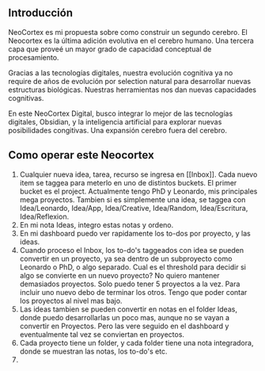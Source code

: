 ## Introducción

NeoCortex es mi propuesta sobre como construir un segundo cerebro. El Neocortex es la última adición evolutiva en el cerebro humano. Una tercera capa que proveé un mayor grado de capacidad conceptual de procesamiento. 

Gracias a las tecnologías digitales, nuestra evolución cognitiva ya no require de años de evolución por selection natural para desarrollar nuevas estructuras biológicas. Nuestras herramientas nos dan nuevas capacidades cognitivas. 

En este NeoCortex Digital, busco integrar lo mejor de las tecnologías digitales, Obsidian, y la inteligencia artificial para explorar nuevas posibilidades congitivas. Una expansión cerebro fuera del cerebro.

## Como operar este Neocortex

1. Cualquier nueva idea, tarea, recurso se ingresa en [[Inbox]]. Cada nuevo item se taggea para meterlo en uno de distintos buckets. El primer bucket es el project. Actualmente tengo PhD y Leonardo, mis principales mega proyectos. Tambien si es simplemente una idea, se taggea con Idea/Leonardo, Idea/App, Idea/Creative, Idea/Random, Idea/Escritura, Idea/Reflexion. 
2. En mi nota Ideas, integro estas notas y ordeno. 
3. En mi dashboard puedo ver rapidamente los to-dos por proyecto, y las ideas. 
4. Cuando proceso el Inbox, los to-do's taggeados con idea se pueden convertir en un proyecto, ya sea dentro de un subproyecto como Leonardo o PhD, o algo separado. Cual es el threshold para decidir si algo se convierte en un nuevo proyecto? No quiero mantener demasiados proyectos. Solo puedo tener 5 proyectos a la vez. Para incluir uno nuevo debo de terminar los otros. Tengo que poder contar los proyectos al nivel mas bajo. 
5. Las ideas tambien se pueden convertir en notas en el folder Ideas, donde puedo desarrollarlas un poco mas, aunque no se vayan a convertir en Proyectos. Pero las vere seguido en el dashboard y eventualmente tal vez se conviertan en proyectos. 
6. Cada proyecto tiene un folder, y cada folder tiene una nota integradora, donde se muestran las notas, los to-do's etc. 
7. 